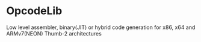 # OpcodeLib
Low level assembler, binary(JIT) or hybrid code generation for x86, x64 and ARMv7(NEON) Thumb-2 architectures
